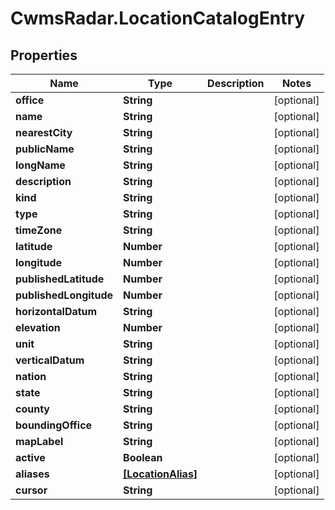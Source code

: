 # CwmsRadar.LocationCatalogEntry

## Properties

Name | Type | Description | Notes
------------ | ------------- | ------------- | -------------
**office** | **String** |  | [optional] 
**name** | **String** |  | [optional] 
**nearestCity** | **String** |  | [optional] 
**publicName** | **String** |  | [optional] 
**longName** | **String** |  | [optional] 
**description** | **String** |  | [optional] 
**kind** | **String** |  | [optional] 
**type** | **String** |  | [optional] 
**timeZone** | **String** |  | [optional] 
**latitude** | **Number** |  | [optional] 
**longitude** | **Number** |  | [optional] 
**publishedLatitude** | **Number** |  | [optional] 
**publishedLongitude** | **Number** |  | [optional] 
**horizontalDatum** | **String** |  | [optional] 
**elevation** | **Number** |  | [optional] 
**unit** | **String** |  | [optional] 
**verticalDatum** | **String** |  | [optional] 
**nation** | **String** |  | [optional] 
**state** | **String** |  | [optional] 
**county** | **String** |  | [optional] 
**boundingOffice** | **String** |  | [optional] 
**mapLabel** | **String** |  | [optional] 
**active** | **Boolean** |  | [optional] 
**aliases** | [**[LocationAlias]**](LocationAlias.md) |  | [optional] 
**cursor** | **String** |  | [optional] 


